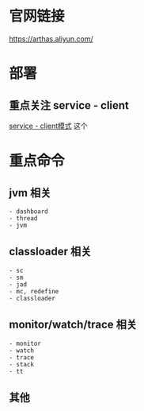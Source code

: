 # 官网链接
https://arthas.aliyun.com/
# 部署
## 重点关注 service - client
[service - client模式](https://arthas.aliyun.com/doc/tunnel.html#%E5%90%AF%E5%8A%A8-arthas-%E6%97%B6%E8%BF%9E%E6%8E%A5%E5%88%B0-tunnel-server)
这个
# 重点命令
## jvm 相关
    - dashboard
    - thread
    - jvm
## classloader 相关
    - sc
    - sm
    - jad
    - mc, redefine
    - classloader
## monitor/watch/trace 相关
    - monitor
    - watch
    - trace
    - stack
    - tt
## 其他